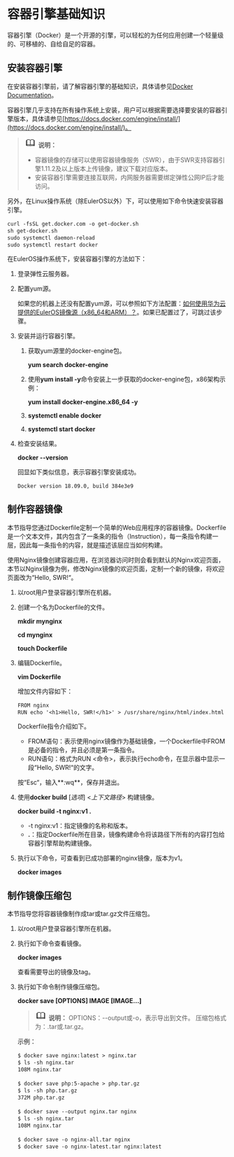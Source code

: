 # 容器引擎基础知识<a name="swr_01_0006"></a>

容器引擎（Docker）是一个开源的引擎，可以轻松的为任何应用创建一个轻量级的、可移植的、自给自足的容器。

## 安装容器引擎<a name="section941018533817"></a>

在安装容器引擎前，请了解容器引擎的基础知识，具体请参见[Docker Documentation](https://docs.docker.com)。

容器引擎几乎支持在所有操作系统上安装，用户可以根据需要选择要安装的容器引擎版本，具体请参见[https://docs.docker.com/engine/install/](https://docs.docker.com/engine/install/)。

>![](public_sys-resources/icon-note.gif) **说明：** 
>-   容器镜像的存储可以使用容器镜像服务（SWR），由于SWR支持容器引擎1.11.2及以上版本上传镜像，建议下载对应版本。
>-   安装容器引擎需要连接互联网，内网服务器需要绑定弹性公网IP后才能访问。

另外，在Linux操作系统（除EulerOS以外）下，可以使用如下命令快速安装容器引擎。

```
curl -fsSL get.docker.com -o get-docker.sh
sh get-docker.sh
sudo systemctl daemon-reload
sudo systemctl restart docker
```

在EulerOS操作系统下，安装容器引擎的方法如下：

1.  登录弹性云服务器。
2.  配置yum源。

    如果您的机器上还没有配置yum源，可以参照如下方法配置：[如何使用华为云提供的EulerOS镜像源（x86\_64和ARM）？](https://support.huaweicloud.com/ecs_faq/ecs_faq_1006.html)。如果已配置过了，可跳过该步骤。

3.  安装并运行容器引擎。
    1.  获取yum源里的docker-engine包。

        **yum search docker-engine**

    2.  使用**yum install -y**命令安装上一步获取的docker-engine包，x86架构示例：

        **yum install docker-engine.x86\_64 -y**

    3.  **systemctl enable docker**
    4.  **systemctl start docker**

4.  检查安装结果。

    **docker --version**

    回显如下类似信息，表示容器引擎安装成功。

    ```
    Docker version 18.09.0, build 384e3e9
    ```


## 制作容器镜像<a name="section135321459915"></a>

本节指导您通过Dockerfile定制一个简单的Web应用程序的容器镜像。Dockerfile是一个文本文件，其内包含了一条条的指令（Instruction），每一条指令构建一层，因此每一条指令的内容，就是描述该层应当如何构建。

使用Nginx镜像创建容器应用，在浏览器访问时则会看到默认的Nginx欢迎页面，本节以Nginx镜像为例，修改Nginx镜像的欢迎页面，定制一个新的镜像，将欢迎页面改为“Hello, SWR!“。

1.  以root用户登录容器引擎所在机器。
2.  创建一个名为Dockerfile的文件。

    **mkdir mynginx**

    **cd mynginx**

    **touch Dockerfile**

3.  编辑Dockerfile。

    **vim Dockerfile**

    增加文件内容如下：

    ```
    FROM nginx
    RUN echo '<h1>Hello, SWR!</h1>' > /usr/share/nginx/html/index.html
    ```

    Dockerfile指令介绍如下。

    -   FROM语句：表示使用nginx镜像作为基础镜像，一个Dockerfile中FROM是必备的指令，并且必须是第一条指令。
    -   RUN语句：格式为RUN <命令\>，表示执行echo命令，在显示器中显示一段“Hello, SWR!“的文字。

    按“Esc“，输入**:wq**，保存并退出。

4.  使用**docker build**  \[_选项_\] <_上下文路径_\> 构建镜像。

    **docker build -t nginx:v1 .**

    -   -t nginx:v1：指定镜像的名称和版本。
    -   **.**：指定Dockerfile所在目录，镜像构建命令将该路径下所有的内容打包给容器引擎帮助构建镜像。

5.  执行以下命令，可查看到已成功部署的nginx镜像，版本为v1。

    **docker images**


## 制作镜像压缩包<a name="section3433103111126"></a>

本节指导您将容器镜像制作成tar或tar.gz文件压缩包。

1.  以root用户登录容器引擎所在机器。
2.  执行如下命令查看镜像。

    **docker images**

    查看需要导出的镜像及tag。

3.  执行如下命令制作镜像压缩包。

    **docker save \[OPTIONS\] IMAGE \[IMAGE...\]**

    >![](public_sys-resources/icon-note.gif) **说明：** 
    >OPTIONS：--output或-o，表示导出到文件。
    >压缩包格式为：.tar或.tar.gz。

    示例：

    ```
    $ docker save nginx:latest > nginx.tar
    $ ls -sh nginx.tar
    108M nginx.tar
    
    $ docker save php:5-apache > php.tar.gz
    $ ls -sh php.tar.gz
    372M php.tar.gz
    
    $ docker save --output nginx.tar nginx
    $ ls -sh nginx.tar
    108M nginx.tar
    
    $ docker save -o nginx-all.tar nginx
    $ docker save -o nginx-latest.tar nginx:latest
    ```


